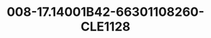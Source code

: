 ---
title: 008-17.14001B42-66301108260-CLE1128
image: 008-17.14001B42-66301108260-CLE1128.png
brand: classic-collection
layout: vestito
---